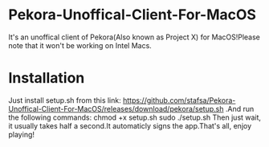 # Pekora-Unoffical-Client-For-MacOS
It's an unoffical client of Pekora(Also known as Project X) for MacOS!Please note that it won't be working on Intel Macs.
# Installation
Just install setup.sh from this link: https://github.com/stafsa/Pekora-Unoffical-Client-For-MacOS/releases/download/pekora/setup.sh .And run the following commands:
chmod +x setup.sh
sudo ./setup.sh
Then just wait, it usually takes half a second.It automaticly signs the app.That's all, enjoy playing!
